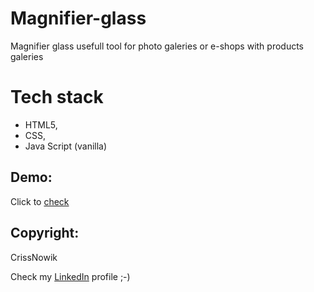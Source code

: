 # Magnifier-glass
Magnifier glass usefull tool for photo galeries or e-shops with products galeries

# Tech stack
- HTML5,
- CSS,
- Java Script (vanilla)

Demo:
-----
Click to [check]

Copyright:
----------
CrissNowik

Check my [LinkedIn] profile ;-)


[LinkedIn]: <https://www.linkedin.com/in/krzysztof-nowicki-0a5a9a164/>
[check]: <https://crissnowik.github.io/Magnifier-glass/>